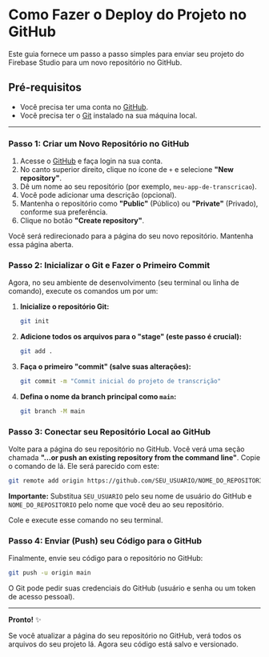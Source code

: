 # Como Fazer o Deploy do Projeto no GitHub

Este guia fornece um passo a passo simples para enviar seu projeto do Firebase Studio para um novo repositório no GitHub.

## Pré-requisitos

- Você precisa ter uma conta no [GitHub](https://github.com/).
- Você precisa ter o [Git](https://git-scm.com/downloads) instalado na sua máquina local.

---

### Passo 1: Criar um Novo Repositório no GitHub

1.  Acesse o [GitHub](https://github.com) e faça login na sua conta.
2.  No canto superior direito, clique no ícone de `+` e selecione **"New repository"**.
3.  Dê um nome ao seu repositório (por exemplo, `meu-app-de-transcricao`).
4.  Você pode adicionar uma descrição (opcional).
5.  Mantenha o repositório como **"Public"** (Público) ou **"Private"** (Privado), conforme sua preferência.
6.  Clique no botão **"Create repository"**.

Você será redirecionado para a página do seu novo repositório. Mantenha essa página aberta.

### Passo 2: Inicializar o Git e Fazer o Primeiro Commit

Agora, no seu ambiente de desenvolvimento (seu terminal ou linha de comando), execute os comandos um por um:

1.  **Inicialize o repositório Git:**
    ```bash
    git init
    ```

2.  **Adicione todos os arquivos para o "stage" (este passo é crucial):**
    ```bash
    git add .
    ```

3.  **Faça o primeiro "commit" (salve suas alterações):**
    ```bash
    git commit -m "Commit inicial do projeto de transcrição"
    ```

4.  **Defina o nome da branch principal como `main`:**
    ```bash
    git branch -M main
    ```

### Passo 3: Conectar seu Repositório Local ao GitHub

Volte para a página do seu repositório no GitHub. Você verá uma seção chamada **"...or push an existing repository from the command line"**. Copie o comando de lá. Ele será parecido com este:

```bash
git remote add origin https://github.com/SEU_USUARIO/NOME_DO_REPOSITORIO.git
```

**Importante:** Substitua `SEU_USUARIO` pelo seu nome de usuário do GitHub e `NOME_DO_REPOSITORIO` pelo nome que você deu ao seu repositório.

Cole e execute esse comando no seu terminal.

### Passo 4: Enviar (Push) seu Código para o GitHub

Finalmente, envie seu código para o repositório no GitHub:

```bash
git push -u origin main
```

O Git pode pedir suas credenciais do GitHub (usuário e senha ou um token de acesso pessoal).

---

**Pronto!** ✨

Se você atualizar a página do seu repositório no GitHub, verá todos os arquivos do seu projeto lá. Agora seu código está salvo e versionado.
